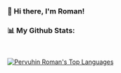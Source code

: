 ### 👋 Hi there, I'm Roman! 
  
### 📊 My Github Stats:
  <br/>
  
  <p align="left">
    <a href="https://github.com/PervuhinRoman/github-readme-stats"><img alt="Pervuhin Roman's Top Languages" src="https://github-readme-stats.vercel.app/api/top-langs/?username=PervuhinRoman&langs_count=8&count_private=true&layout=compact" /></a>
    
</p>
  
<!--<a href="https://github.com/PervuhinRoman/github-readme-streak-stats">
<img title="🔥 Get streak stats for your profile at git.io/streak-stats" alt="Pervuhin Roman's streak" src="https://github-readme-streak-stats.herokuapp.com/?user=PervuhinRoman&theme=black-ice&hide_border=true&stroke=0000&background=060A0CD0"/> 
 </a>-->
 <br/> 
